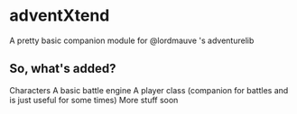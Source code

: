 # adventXtend
A pretty basic companion module for @lordmauve 's adventurelib
## So, what's added?
Characters
A basic battle engine
A player class (companion for battles and is just useful for some times)
More stuff soon
